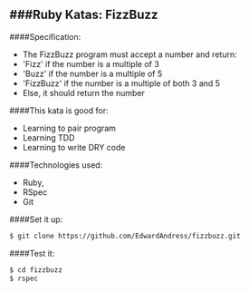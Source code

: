 ###Ruby Katas: FizzBuzz
-----------------------------------------

####Specification:
 * The FizzBuzz program must accept a number and return:
  * 'Fizz' if the number is a multiple of 3
  * 'Buzz' if the number is a multiple of 5
  * 'FizzBuzz' if the number is a multiple of both 3 and 5
  * Else, it should return the number

####This kata is good for:
 * Learning to pair program
 * Learning TDD
 * Learning to write DRY code

####Technologies used:
 * Ruby, 
 * RSpec
 * Git
 
####Set it up:
```sh
$ git clone https://github.com/EdwardAndress/fizzbuzz.git
```

####Test it:
```sh
$ cd fizzbuzz
$ rspec
```
